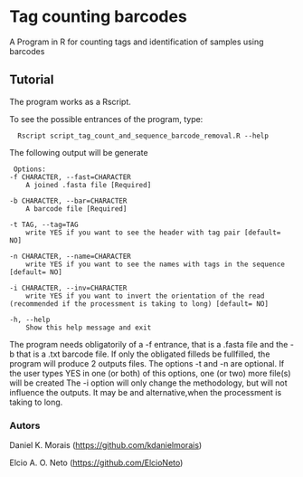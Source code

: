 # Tag counting barcodes
A Program in R for counting tags and identification of samples using barcodes 

## Tutorial

The program works as a Rscript. 

To see the possible entrances of the program, type:

      Rscript script_tag_count_and_sequence_barcode_removal.R --help

The following output will be generate

     Options:
	-f CHARACTER, --fast=CHARACTER
		A joined .fasta file [Required]

	-b CHARACTER, --bar=CHARACTER
		A barcode file [Required]

	-t TAG, --tag=TAG
		write YES if you want to see the header with tag pair [default= NO] 

	-n CHARACTER, --name=CHARACTER
		write YES if you want to see the names with tags in the sequence [default= NO] 

	-i CHARACTER, --inv=CHARACTER
		write YES if you want to invert the orientation of the read (recommended if the processment is taking to long) [default= NO] 

	-h, --help
		Show this help message and exit

The program needs obligatorily of a -f entrance, that is a .fasta file and the -b that is a .txt barcode file.
If only the obligated filleds be fullfilled, the program will produce 2 outputs files.
The options -t and -n are optional. If the user types YES in one (or both) of this options, one (or two) more file(s) will be created
The -i option will only change the methodology, but will not influence the outputs. It may be and alternative,when the processment is taking to long.   

### Autors
Daniel K. Morais (https://github.com/kdanielmorais)

Elcio A. O. Neto (https://github.com/ElcioNeto)
